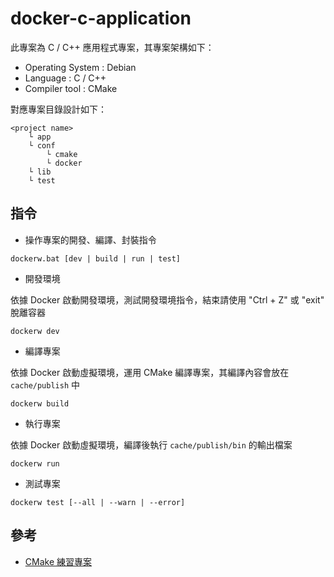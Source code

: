 # docker-c-application

此專案為 C / C++ 應用程式專案，其專案架構如下：

+ Operating System : Debian
+ Language : C / C++
+ Compiler tool : CMake

對應專案目錄設計如下：

```
<project name>
    └ app
    └ conf
        └ cmake
        └ docker
    └ lib
    └ test
```

## 指令

+ 操作專案的開發、編譯、封裝指令

```
dockerw.bat [dev | build | run | test]
```

+ 開發環境

依據 Docker 啟動開發環境，測試開發環境指令，結束請使用 "Ctrl + Z" 或 "exit" 脫離容器

```
dockerw dev
```

+ 編譯專案

依據 Docker 啟動虛擬環境，運用 CMake 編譯專案，其編譯內容會放在 ```cache/publish``` 中

```
dockerw build
```

+ 執行專案

依據 Docker 啟動虛擬環境，編譯後執行 ```cache/publish/bin``` 的輸出檔案

```
dockerw run
```

+ 測試專案

```
dockerw test [--all | --warn | --error]
```

## 參考

+ [CMake 練習專案](https://github.com/eastmoon/tutorial-cmake)
